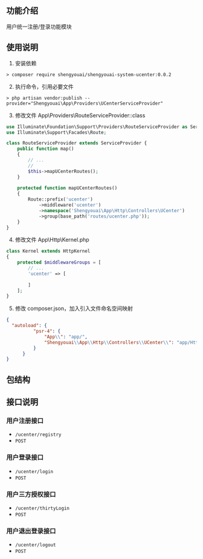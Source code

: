 ## 功能介绍

用户统一注册/登录功能模块

## 使用说明

1. 安装依赖

```shell script
> composer require shengyouai/shengyouai-system-ucenter:0.0.2
```

2. 执行命令，引用必要文件

```shell script
> php artisan vendor:publish --provider="Shengyouai\App\Providers\UCenterServiceProvider"
```

3. 修改文件 App\Providers\RouteServiceProvider::class

```php
use Illuminate\Foundation\Support\Providers\RouteServiceProvider as ServiceProvider;
use Illuminate\Support\Facades\Route;

class RouteServiceProvider extends ServiceProvider {
    public function map()
    {
        // ...
        //
        $this->mapUCenterRoutes();
    }
    
    protected function mapUCenterRoutes()
    {
        Route::prefix('ucenter')
            ->middleware('ucenter')
            ->namespace('Shengyouai\App\Http\Controllers\UCenter')
            ->group(base_path('routes/ucenter.php'));
    }
}
```

4. 修改文件 App\Http\Kernel.php
```php
class Kernel extends HttpKernel
{
    protected $middlewareGroups = [
        // ...
        'ucenter' => [
                
        ]
    ];
}
```

5. 修改 composer.json，加入引入文件命名空间映射

```json
{
  "autoload": {
          "psr-4": {
              "App\\": "app/",
              "Shengyouai\\App\\Http\\Controllers\\UCenter\\": "app/Http/Controllers/UCenter/"
          }
      }
}
```

## 包结构

## 接口说明

### 用户注册接口

- `/ucenter/registry`
- `POST`

### 用户登录接口

- `/ucenter/login`
- `POST`

### 用户三方授权接口

- `/ucenter/thirtyLogin`
- `POST`

### 用户退出登录接口

- `/ucenter/logout`
- `POST`
